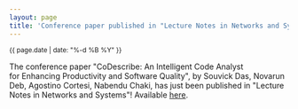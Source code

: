 ```yaml
---
layout: page
title: 'Conference paper published in "Lecture Notes in Networks and Systems"!'
---
```


<small>{{ page.date | date: "%-d %B %Y" }}</small>

The conference paper "CoDescribe: An Intelligent Code Analyst for Enhancing Productivity and Software Quality", by Souvick Das, Novarun Deb, Agostino Cortesi, Nabendu Chaki, has just been published in "Lecture Notes in Networks and Systems"! Available [here](https://doi.org/10.1007/978-981-99-7783-3_11).
